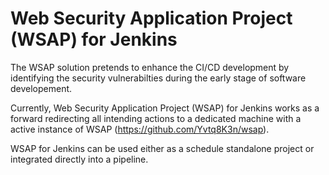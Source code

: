 # Web Security Application Project (WSAP) for Jenkins
The WSAP solution pretends to enhance the CI/CD development by identifying the security vulnerabilties during the early stage of software developement.

Currently, Web Security Application Project (WSAP) for Jenkins works as a forward redirecting all intending actions to a dedicated machine with a active instance of WSAP (https://github.com/Yvtq8K3n/wsap).

WSAP for Jenkins can be used either as a schedule standalone project or integrated directly into a pipeline.





